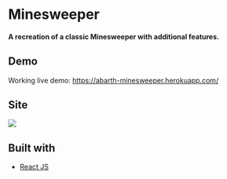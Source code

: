 # Minesweeper

#### A recreation of a classic Minesweeper with additional features.

## Demo

Working live demo: https://abarth-minesweeper.herokuapp.com/

## Site

![](https://i.imgur.com/PqvZ5GG.jpeg)

## Built with

-  [React JS](https://reactjs.org/)
